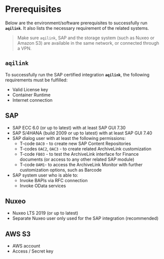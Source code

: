 # Prerequisites

Below are the environment/software prerequisites to successfully run **`aqilink`**. It also lists the necessary requirement of the related systems.

> Make sure `aqilink`, SAP and the storage system (such as Nuxeo or Amazon S3) are available in the same network, or connected through a VPN.


## `aqilink`
To successfully run the SAP certified integration **`aqilink`**, the following requirements must be fulfilled:

* Valid License key
* Container Runtime
* Internet connection


## SAP

* SAP ECC 6.0 (or up to latest) with at least SAP GUI 7.30
* SAP S/4HANA (build 2009 or up to latest) with at least SAP GUI 7.40
* SAP dialog user with at least the following permissions:
  * T-code `OAC0` - to create new SAP Content Repositories
  * T-codes `OAC2`, `OAC3`  - to create related ArchiveLink customization
  * T-code `FB03` - to test the ArchiveLink interface for Finance documents (or access to any other related SAP module)
  * T-code `OAM1`- to access the ArchiveLink Monitor with further customization options, such as Barcode
* SAP system user who is able to:
  * Invoke BAPIs via RFC connection
  * Invoke OData services

## Nuxeo

* Nuxeo LTS 2019 (or up to latest)
* Separate Nuxeo user only used for the SAP integration (recommended) 

## AWS S3

* AWS account
* Access / Secret key
